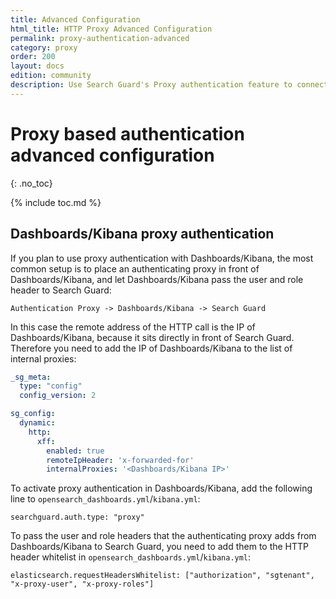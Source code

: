 ```yaml
---
title: Advanced Configuration
html_title: HTTP Proxy Advanced Configuration
permalink: proxy-authentication-advanced
category: proxy
order: 200
layout: docs
edition: community
description: Use Search Guard's Proxy authentication feature to connect OpenSearch/Elasticsearch to any third-party identity provider.
---
```

<!---
Copyright 2020 floragunn GmbH
-->

# Proxy based authentication advanced configuration
{: .no_toc}

{% include toc.md %}

## Dashboards/Kibana proxy authentication

If you plan to use proxy authentication with Dashboards/Kibana, the most common setup is to place an authenticating proxy in front of Dashboards/Kibana, and let Dashboards/Kibana pass the user and role header to Search Guard:

```
Authentication Proxy -> Dashboards/Kibana -> Search Guard
```

In this case the remote address of the HTTP call is the IP of Dashboards/Kibana, because it sits directly in front of Search Guard. Therefore you need to add the IP of Dashboards/Kibana to the list of internal proxies:

```yaml
_sg_meta:
  type: "config"
  config_version: 2

sg_config:
  dynamic:
    http:
      xff:
        enabled: true
        remoteIpHeader: 'x-forwarded-for'
        internalProxies: '<Dashboards/Kibana IP>'
```

To activate proxy authentication in Dashboards/Kibana, add the following line to `opensearch_dashboards.yml`/`kibana.yml`:

```
searchguard.auth.type: "proxy"
```

To pass the user and role headers that the authenticating proxy adds from Dashboards/Kibana to Search Guard, you need to add them to the HTTP header whitelist in `opensearch_dashboards.yml`/`kibana.yml`:

```
elasticsearch.requestHeadersWhitelist: ["authorization", "sgtenant", "x-proxy-user", "x-proxy-roles"]

```